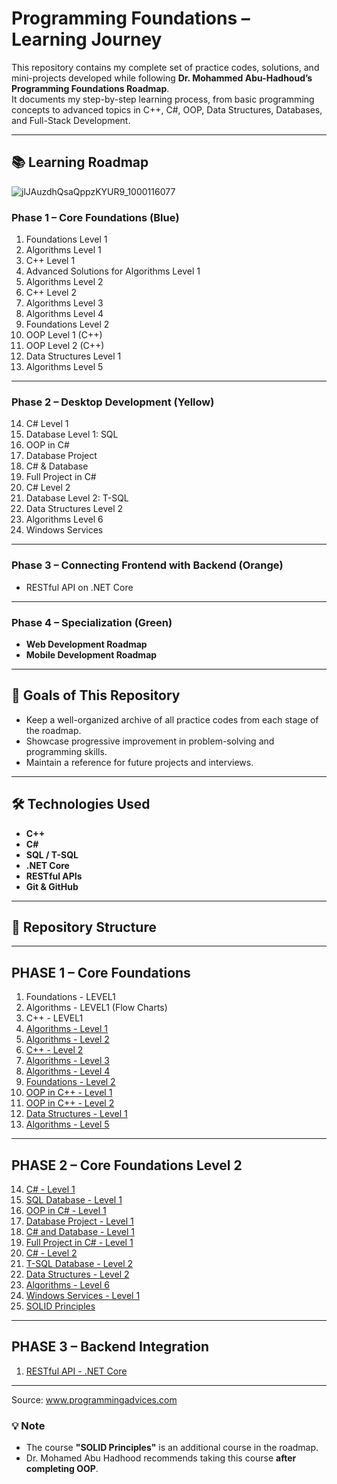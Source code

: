 # Programming Foundations – Learning Journey

This repository contains my complete set of practice codes, solutions, and mini-projects developed while following **Dr. Mohammed Abu-Hadhoud’s Programming Foundations Roadmap**.  
It documents my step-by-step learning process, from basic programming concepts to advanced topics in C++, C#, OOP, Data Structures, Databases, and Full-Stack Development.

---

## 📚 Learning Roadmap
![jlJAuzdhQsaQppzKYUR9_1000116077](https://github.com/user-attachments/assets/16fadc0f-89c4-4f15-85a7-91a37a845878)

### **Phase 1 – Core Foundations** (Blue)
1. Foundations Level 1  
2. Algorithms Level 1  
3. C++ Level 1  
4. Advanced Solutions for Algorithms Level 1  
5. Algorithms Level 2  
6. C++ Level 2  
7. Algorithms Level 3  
8. Algorithms Level 4  
9. Foundations Level 2  
10. OOP Level 1 (C++)  
11. OOP Level 2 (C++)  
12. Data Structures Level 1  
13. Algorithms Level 5  

---

### **Phase 2 – Desktop Development** (Yellow)
14. C# Level 1  
15. Database Level 1: SQL  
16. OOP in C#  
17. Database Project  
18. C# & Database  
19. Full Project in C#  
20. C# Level 2  
21. Database Level 2: T-SQL  
22. Data Structures Level 2  
23. Algorithms Level 6  
24. Windows Services  

---

### **Phase 3 – Connecting Frontend with Backend** (Orange)
- RESTful API on .NET Core  

---

### **Phase 4 – Specialization** (Green)
- **Web Development Roadmap**  
- **Mobile Development Roadmap**  

---

## 🎯 Goals of This Repository
- Keep a well-organized archive of all practice codes from each stage of the roadmap.  
- Showcase progressive improvement in problem-solving and programming skills.  
- Maintain a reference for future projects and interviews.  

---

## 🛠️ Technologies Used
- **C++**
- **C#**
- **SQL / T-SQL**
- **.NET Core**
- **RESTful APIs**
- **Git & GitHub**

---

## 📂 Repository Structure

---

## **PHASE 1 – Core Foundations**

1. Foundations - LEVEL1
2. Algorithms - LEVEL1 (Flow Charts)
3. C++ - LEVEL1
4. [Algorithms - Level 1](04.Algorithms-LEVEL1)
5. [Algorithms - Level 2](05.Algorithms-LEVEL2)
6. [C++ - Level 2](06.CPP-LEVEL2)
7. [Algorithms - Level 3](07.Algorithms-LEVEL3)
8. [Algorithms - Level 4](08.Algorithms-LEVEL4)
9. [Foundations - Level 2](09.Foundations-LEVEL2)
10. [OOP in C++ - Level 1](10.OOP-CPP-LEVEL1)
11. [OOP in C++ - Level 2](11.OOP-CPP-LEVEL2)
12. [Data Structures - Level 1](12.Data-Structures-LEVEL1)
13. [Algorithms - Level 5](13.Algorithms-LEVEL5)

---

## **PHASE 2 – Core Foundations Level 2**

14. [C# - Level 1](14.C#_LEVEL1)  
15. [SQL Database - Level 1](15.SQL-Database-LEVEL1)  
16. [OOP in C# - Level 1](16.OOP-in-C#-LEVEL1)  
17. [Database Project - Level 1](17.Database-Project-LEVEL1)  
18. [C# and Database - Level 1](18.C#-and-Database-LEVEL1)  
19. [Full Project in C# - Level 1](19.Full-Project-in-C#-LEVEL1)  
20. [C# - Level 2](20.C#_LEVEL2)  
21. [T-SQL Database - Level 2](21.TSQL-Database-LEVEL2)  
22. [Data Structures - Level 2](22.Data-Structures-LEVEL2)  
23. [Algorithms - Level 6](23.Algorithms-LEVEL6)  
24. [Windows Services - Level 1](24.Windows-Services-LEVEL1)  
25. [SOLID Principles](25.SOLID-Principles)  

---

## **PHASE 3 – Backend Integration**

1. [RESTful API - .NET Core](01.RESTful-API-.NETCore)

---

Source: www.programmingadvices.com

### 💡 Note
- The course **"SOLID Principles"** is an additional course in the roadmap.  
- Dr. Mohamed Abu Hadhood recommends taking this course **after completing OOP**.